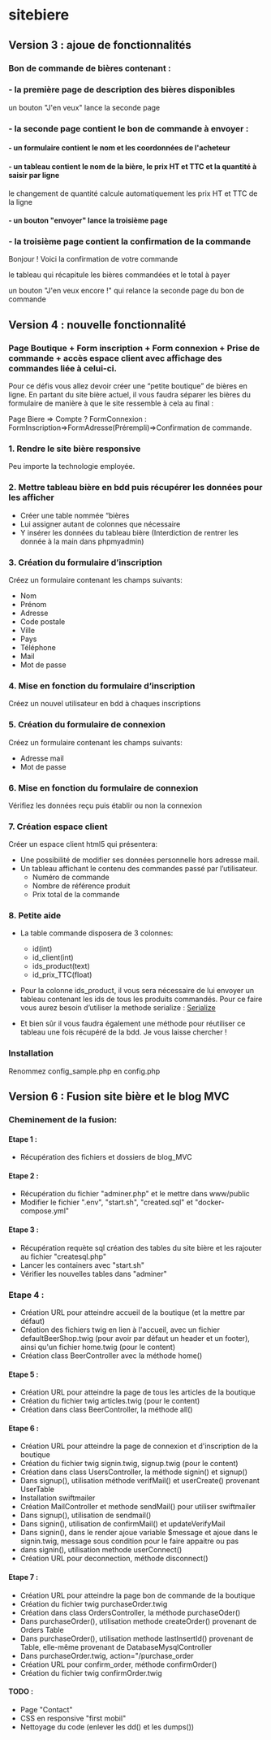 # sitebiere

## Version 3 : ajoue de fonctionnalités

### Bon de commande de bières contenant :

### - la première page de description des bières disponibles
un bouton "J'en veux" lance la seconde page

### - la seconde page contient le bon de commande à envoyer :

#### - un formulaire contient le nom et les coordonnées de l'acheteur

#### - un tableau contient le nom de la bière, le prix HT et TTC et la quantité à saisir par ligne
le changement de quantité calcule automatiquement les prix HT et TTC de la ligne

#### - un bouton "envoyer" lance la troisième page

### - la troisième page contient la confirmation de la commande

Bonjour !
Voici la confirmation de votre commande

le tableau qui récapitule les bières commandées et le total à payer

un bouton "J'en veux encore !" qui relance la seconde page du bon de commande

## Version 4 : nouvelle fonctionnalité

### Page Boutique + Form inscription + Form connexion + Prise de commande + accès espace client avec affichage des commandes liée à celui-ci.
Pour ce défis vous allez devoir créer une “petite boutique” de bières en ligne. En partant du site bière actuel, il vous faudra séparer les bières du formulaire de manière à que le site ressemble à cela au final : 

Page Biere => Compte ? FormConnexion : FormInscription=>FormAdresse(Prérempli)=>Confirmation de commande.

### 1. Rendre le site bière responsive
Peu importe la technologie employée.

### 2. Mettre tableau bière en bdd puis récupérer les données pour les afficher
* Créer une table nommée “bières
* Lui assigner autant de colonnes que nécessaire
* Y insérer les données du tableau bière (Interdiction de rentrer les donnée à la main dans phpmyadmin)

### 3. Création du formulaire d’inscription
Créez un formulaire contenant les champs suivants:
* Nom
* Prénom
* Adresse
* Code postale
* Ville
* Pays
* Téléphone
* Mail
* Mot de passe  

### 4. Mise en fonction du formulaire d’inscription
Créez un nouvel utilisateur en bdd à chaques inscriptions  

### 5. Création du formulaire de connexion
Créez un formulaire contenant les champs suivants:
* Adresse mail
* Mot de passe  

### 6. Mise en fonction du formulaire de connexion
Vérifiez les données reçu puis établir ou non la connexion  

### 7. Création espace client
Créer un espace client html5 qui présentera:
* Une possibilité de modifier ses données personnelle hors adresse mail.
* Un tableau affichant le contenu des commandes passé par l’utilisateur.  
    * Numéro de commande
    * Nombre de référence produit
    * Prix total de la commande

### 8. Petite aide
* La table commande disposera de 3 colonnes:
    * id(int)
    * id_client(int)
    * ids_product(text)
    * id_prix_TTC(float)

* Pour la colonne ids_product, il vous sera nécessaire de lui envoyer un tableau contenant les ids de tous les produits commandés. Pour ce faire vous aurez besoin d’utiliser la methode serialize :  [Serialize](https://www.php.net/manual/fr/function.serialize.php)
* Et bien sûr il vous faudra également une méthode pour réutiliser ce tableau une fois récupéré de la bdd. Je vous laisse chercher !

### Installation  

Renommez config_sample.php en config.php  


## Version 6 : Fusion site bière et le blog MVC


### Cheminement de la fusion: 

#### Etape 1 :  

- Récupération des fichiers et dossiers de blog_MVC


#### Etape 2 :  

- Récupération du fichier "adminer.php" et le mettre dans www/public
- Modifier le fichier ".env", "start.sh", "created.sql" et "docker-compose.yml"


#### Etape 3 :  

- Récupération requète sql création des tables du site bière et les rajouter au fichier "createsql.php"
- Lancer les containers avec "start.sh"
- Vérifier les nouvelles tables dans "adminer"


### Etape 4 :  

- Création URL pour atteindre accueil de la boutique (et la mettre par défaut)
- Création des fichiers twig en lien à l'accueil, avec un fichier defaultBeerShop.twig (pour avoir par défaut un header et un footer), ainsi qu'un fichier home.twig (pour le content)
- Création class BeerController avec la méthode home()


#### Etape 5 :  

- Création URL pour atteindre la page de tous les articles de la boutique
- Création du fichier twig articles.twig (pour le content)
- Création dans class BeerController, la méthode all()


#### Etape 6 :  

- Création URL pour atteindre la page de connexion et d'inscription de la boutique
- Création du fichier twig signin.twig, signup.twig (pour le content)
- Création dans class UsersController, la méthode signin() et signup()
- Dans signup(), utilisation méthode verifMail() et userCreate() provenant UserTable
- Installation swiftmailer
- Création MailController et methode sendMail() pour utiliser swiftmailer
- Dans signup(), utilisation de sendmail()
- Dans signin(), utilisation de confirmMail() et updateVerifyMail
- Dans signin(), dans le render ajoue variable $message et ajoue dans le signin.twig, message sous condition pour le faire appaitre ou pas
- dans signin(), utilisation methode userConnect()
- Création URL pour deconnection, méthode disconnect()


#### Etape 7 :  

- Création URL pour atteindre la page bon de commande de la boutique
- Création du fichier twig purchaseOrder.twig
- Création dans class OrdersController, la méthode purchaseOder()
- Dans purchaseOrder(), utilisation methode createOrder() provenant de Orders Table
- Dans purchaseOrder(), utilisation methode lastInsertId() provenant de Table, elle-même provenant de DatabaseMysqlController
- Dans purchaseOrder.twig, action="/purchase_order
- Création URL pour confirm_order, méthode confirmOrder()
- Création du fichier twig confirmOrder.twig


#### TODO :

- Page "Contact"
- CSS en responsive "first mobil"
- Nettoyage du code (enlever les dd() et les dumps())